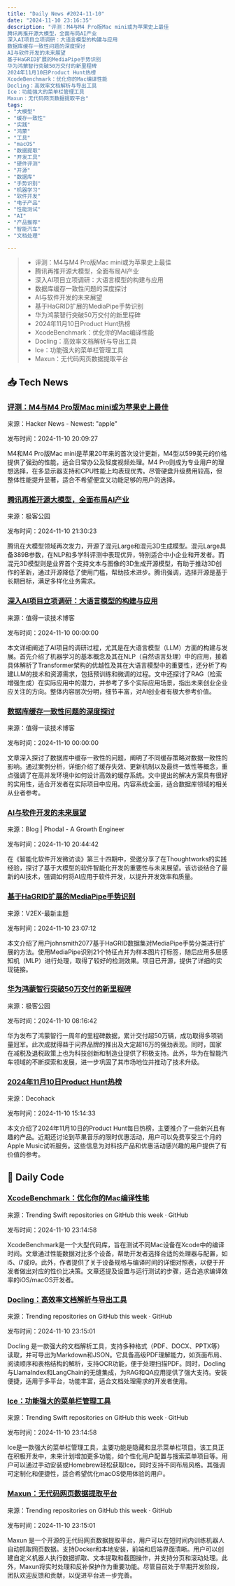 ```yaml
---
title: "Daily News #2024-11-10"
date: "2024-11-10 23:16:35"
description: "评测：M4与M4 Pro版Mac mini或为苹果史上最佳
腾讯再推开源大模型，全面布局AI产业
深入AI项目立项调研：大语言模型的构建与应用
数据库缓存一致性问题的深度探讨
AI与软件开发的未来展望
基于HaGRID扩展的MediaPipe手势识别
华为鸿蒙智行突破50万交付的新里程碑
2024年11月10日Product Hunt热榜
XcodeBenchmark：优化你的Mac编译性能
Docling：高效率文档解析与导出工具
Ice：功能强大的菜单栏管理工具
Maxun：无代码网页数据提取平台"
tags: 
- "大模型"
- "缓存一致性"
- "实践"
- "鸿蒙"
- "工具"
- "macOS"
- "数据提取"
- "开发工具"
- "硬件评测"
- "开源"
- "数据库"
- "手势识别"
- "机器学习"
- "软件开发"
- "电子产品"
- "性能测试"
- "AI"
- "产品推荐"
- "智能汽车"
- "文档处理"

---
```


> - 评测：M4与M4 Pro版Mac mini或为苹果史上最佳
> - 腾讯再推开源大模型，全面布局AI产业
> - 深入AI项目立项调研：大语言模型的构建与应用
> - 数据库缓存一致性问题的深度探讨
> - AI与软件开发的未来展望
> - 基于HaGRID扩展的MediaPipe手势识别
> - 华为鸿蒙智行突破50万交付的新里程碑
> - 2024年11月10日Product Hunt热榜
> - XcodeBenchmark：优化你的Mac编译性能
> - Docling：高效率文档解析与导出工具
> - Ice：功能强大的菜单栏管理工具
> - Maxun：无代码网页数据提取平台

## 📥 Tech News

### [评测：M4与M4 Pro版Mac mini或为苹果史上最佳](https://arstechnica.com/apple/2024/11/review-m4-and-m4-pro-mac-minis-are-probably-apples-best-mac-minis-ever/)

来源：Hacker News - Newest: "apple"

发布时间：2024-11-10 20:09:27

M4和M4 Pro版Mac mini是苹果20年来的首次设计更新，M4型以599美元的价格提供了强劲的性能，适合日常办公及轻度视频处理。M4 Pro则成为专业用户的理想选择，在多显示器支持和CPU性能上均表现优秀。尽管硬盘升级费用较高，但整体性能提升显著，适合不希望便宜又功能足够的用户的选择。

### [腾讯再推开源大模型，全面布局AI产业](http://www.geekpark.net/news/342839)

来源：极客公园

发布时间：2024-11-10 21:30:23

腾讯在大模型领域再次发力，开源了混元Large和混元3D生成模型。混元Large具备389B参数，在NLP和多学科评测中表现优异，特别适合中小企业和开发者。而混元3D模型则是业界首个支持文本与图像的3D生成开源模型，有助于推动3D创作的革新，通过开源降低了使用门槛，帮助技术进步。腾讯强调，选择开源是基于长期目标，满足多样化业务需求。

### [深入AI项目立项调研：大语言模型的构建与应用](https://mp.weixin.qq.com/s/ySo4NXkvJYaJxaswNwojKQ)

来源：值得一读技术博客

发布时间：2024-11-10 00:00:00

本文详细阐述了AI项目的调研过程，尤其是在大语言模型（LLM）方面的构建与发展。首先介绍了机器学习的基本概念及其在NLP（自然语言处理）中的应用，接着具体解析了Transformer架构的优越性及其在大语言模型中的重要性，还分析了构建LLM的技术和资源需求，包括预训练和微调的过程。文中还探讨了RAG（检索增强生成）在实际应用中的潜力，并参考了多个实际应用场景，指出未来创业企业应关注的方向。整体内容层次分明，细节丰富，对AI创业者有极大参考价值。

### [数据库缓存一致性问题的深度探讨](https://mp.weixin.qq.com/s/HilTpiLm5VKp5pbhd-K9uQ)

来源：值得一读技术博客

发布时间：2024-11-10 00:00:00

文章深入探讨了数据库中缓存一致性的问题，阐明了不同缓存策略对数据一致性的影响。通过案例分析，详细介绍了缓存失效、更新机制以及最终一致性等概念，重点强调了在高并发环境中如何设计高效的缓存系统。文中提出的解决方案具有很好的实用性，适合开发者在实际项目中应用。内容系统全面，适合数据库领域的相关从业者参考。

### [AI与软件开发的未来展望](http://www.phodal.com/blog/ai4se-insights-in-2024/)

来源：Blog | Phodal - A Growth Engineer

发布时间：2024-11-10 20:44:42

在《智能化软件开发微访谈》第三十四期中，受邀分享了在Thoughtworks的实践经验，探讨了基于大模型的软件智能化开发的重要性与未来展望。该访谈结合了最新的AI技术，强调如何将AI应用于软件开发，以提升开发效率和质量。

### [基于HaGRID扩展的MediaPipe手势识别](https://www.v2ex.com/t/1088295)

来源：V2EX-最新主题

发布时间：2024-11-10 23:07:12

本文介绍了用户johnsmith2077基于HaGRID数据集对MediaPipe手势分类进行扩展的方法。使用MediaPipe识别21个特征点并为样本图片打标签，随后应用多层感知机（MLP）进行处理，取得了较好的检测效果。项目已开源，提供了详细的实现链接。

### [华为鸿蒙智行突破50万交付的新里程碑](http://www.geekpark.net/news/342905)

来源：极客公园

发布时间：2024-11-10 08:16:42

华为发布了鸿蒙智行一周年的里程碑数据，累计交付超50万辆，成功取得多项销量冠军。此次成就得益于问界品牌的推出及大定超16万的强劲表现。同时，国家在减税及退税政策上也为科技创新和制造业提供了积极支持。此外，华为在智能汽车领域的不断探索和发展，进一步巩固了其市场地位并推动了技术升级。

### [2024年11月10日Product Hunt热榜](https://decohack.com/producthunt-daily-2024-11-10/)

来源：Decohack

发布时间：2024-11-10 15:14:33

本文介绍了2024年11月10日的Product Hunt每日热榜，主要推介了一些新兴且有趣的产品。近期还讨论到苹果音乐的限时优惠活动，用户可以免费享受三个月的Apple Music试听服务。这些信息为对科技产品和优惠活动感兴趣的用户提供了有价值的参考。

## 💾 Daily Code

### [XcodeBenchmark：优化你的Mac编译性能](https://github.com/devMEremenko/XcodeBenchmark)

来源：Trending Swift repositories on GitHub this week · GitHub

发布时间：2024-11-10 23:14:58

XcodeBenchmark是一个大型代码库，旨在测试不同Mac设备在Xcode中的编译时间。文章通过性能数据对比多个设备，帮助开发者选择合适的处理器与配置，如i5、i7或i9。此外，作者提供了关于设备规格与编译时间的详细对照表，以便于开发者做出对应的性价比决策。文章还提及设置与运行测试的步骤，适合追求编译效率的iOS/macOS开发者。

### [Docling：高效率文档解析与导出工具](https://github.com/DS4SD/docling)

来源：Trending repositories on GitHub this week · GitHub

发布时间：2024-11-10 23:15:01

Docling 是一款强大的文档解析工具，支持多种格式（PDF、DOCX、PPTX等）读取，并可导出为Markdown和JSON。它具备高级PDF理解能力，如页面布局、阅读顺序和表格结构的解析，支持OCR功能，便于处理扫描PDF。同时，Docling与LlamaIndex和LangChain的无缝集成，为RAG和QA应用提供了强大支持。安装便捷，适用于多平台，功能丰富，适合文档处理需求的开发者使用。

### [Ice：功能强大的菜单栏管理工具](https://github.com/jordanbaird/Ice)

来源：Trending Swift repositories on GitHub this week · GitHub

发布时间：2024-11-10 23:14:58

Ice是一款强大的菜单栏管理工具，主要功能是隐藏和显示菜单栏项目。该工具正在积极开发中，未来计划增加更多功能，如个性化用户配置与搜索菜单项目等。用户可以通过手动安装或Homebrew轻松获取Ice，同时支持不同布局风格。其强调可定制化和便捷性，适合希望优化macOS使用体验的用户。

### [Maxun：无代码网页数据提取平台](https://github.com/getmaxun/maxun)

来源：Trending repositories on GitHub this week · GitHub

发布时间：2024-11-10 23:15:01

Maxun 是一个开源的无代码网页数据提取平台，用户可以在短时间内训练机器人自动抓取网页数据。支持Docker和本地安装，前端和后端界面清晰。用户可以创建自定义机器人执行数据抓取、文本提取和截图操作，并支持分页和滚动处理。此外，Maxun将实时处理和反补保护作为重要功能。尽管目前处于早期开发阶段，团队欢迎反馈和贡献，以促进平台进一步完善。
